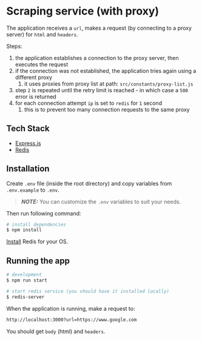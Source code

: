 # Scraping service (with proxy)

The application receives a `url`, makes a request (by connecting to a proxy server) for `html` and `headers`.

Steps:
1. the application establishes a connection to the proxy server, then executes the request
2. if the connection was not established, the application tries again using a different proxy
    1. it uses proxies from proxy list at path: `src/constants/proxy-list.js`
3. step `2` is repeated until the retry limit is reached - in which case a `500` error is returned
4. for each connection attempt `ip` is set to `redis` for `1` second
    1. this is to prevent too many connection requests to the same proxy

## Tech Stack

- [Express.js](https://expressjs.com/)
- [Redis](https://redis.io/)

## Installation

Create `.env` file (inside the root directory) and copy variables from `.env.example` to `.env`.

> **_NOTE:_** You can customize the `.env` variables to suit your needs.

Then run following command:

```bash
# install dependencies
$ npm install
```

[Install](https://redis.io/docs/getting-started/installation/) Redis for your OS.

## Running the app

```bash
# development
$ npm run start

# start redis service (you should have it installed locally)
$ redis-server
```

When the application is running, make a request to:
```bash
http://localhost:3000?url=https://www.google.com
```
You should get `body` (html) and `headers`.
